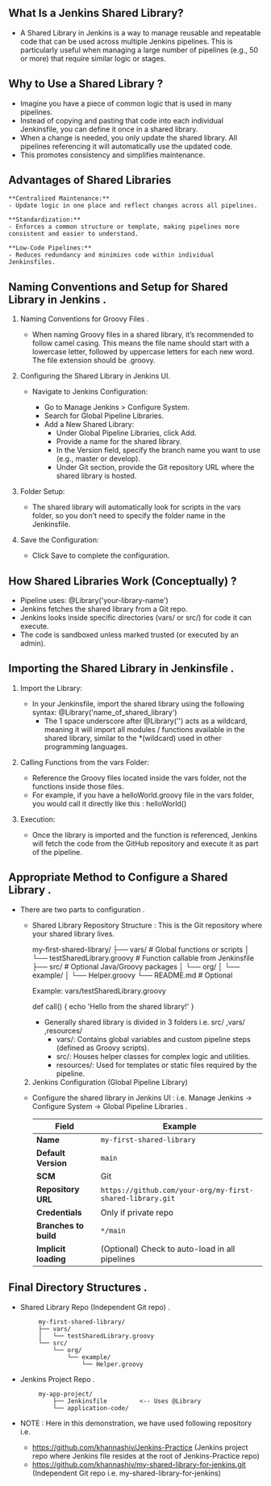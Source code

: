 
## What Is a Jenkins Shared Library?

- A Shared Library in Jenkins is a way to manage reusable and repeatable code that can be used across multiple Jenkins pipelines. This is particularly useful when managing a large number of pipelines (e.g., 50 or more) that require similar logic or stages.

##  Why to Use a Shared Library ?

- Imagine you have a piece of common logic that is used in many pipelines.
- Instead of copying and pasting that code into each individual Jenkinsfile, you can define it once in a shared library.
- When a change is needed, you only update the shared library. All pipelines referencing it will automatically use the updated  code.
- This promotes consistency and simplifies maintenance.


## Advantages of Shared Libraries

    **Centralized Maintenance:**
    - Update logic in one place and reflect changes across all pipelines.

    **Standardization:**
    - Enforces a common structure or template, making pipelines more consistent and easier to understand.

    **Low-Code Pipelines:**
    - Reduces redundancy and minimizes code within individual Jenkinsfiles.

## Naming Conventions and Setup for Shared Library in Jenkins .

1. Naming Conventions for Groovy Files .
    - When naming Groovy files in a shared library, it’s recommended to follow camel casing. This means the file name should start with a lowercase letter, followed by uppercase letters for each new word. The file extension should be .groovy.

2. Configuring the Shared Library in Jenkins UI.
    - Navigate to Jenkins Configuration:  

        - Go to Manage Jenkins > Configure System.
        - Search for Global Pipeline Libraries.
        - Add a New Shared Library:
            - Under Global Pipeline Libraries, click Add.
            - Provide a name for the shared library.
            - In the Version field, specify the branch name you want to use (e.g., master or develop).
            - Under Git section, provide the Git repository URL where the shared library is hosted.

3. Folder Setup:
    - The shared library will automatically look for scripts in the vars folder, so you don't need to specify the folder name in the Jenkinsfile.

4. Save the Configuration:
    - Click Save to complete the configuration.

## How Shared Libraries Work (Conceptually) ?

- Pipeline uses: @Library('your-library-name')
- Jenkins fetches the shared library from a Git repo.
- Jenkins looks inside specific directories (vars/ or src/) for code it can execute.
- The code is sandboxed unless marked trusted (or executed by an admin).

## Importing the Shared Library in Jenkinsfile .

 1. Import the Library:

    - In your Jenkinsfile, import the shared library using the following syntax: @Library('name_of_shared_library') 
        - The 1 space underscore after @Library('') acts as a wildcard, meaning it will import all modules / functions available in the shared library, similar to the *(wildcard)  used in other programming languages.

 2. Calling Functions from the vars Folder:

    - Reference the Groovy files located inside the vars folder, not the functions inside those files.
    - For example, if you have a helloWorld.groovy file in the vars folder, you would call it directly like this : helloWorld()

 3. Execution:

    - Once the library is imported and the function is referenced, Jenkins will fetch the code from the GitHub repository and execute it as part of the pipeline.

## Appropriate Method to Configure a Shared Library .

- There are two parts to configuration .

    - Shared Library Repository Structure : This is the Git repository where your shared library lives.

        my-first-shared-library/
            ├── vars/                           # Global functions or scripts
            │   └── testSharedLibrary.groovy    # Function callable from Jenkinsfile
            ├── src/                            # Optional Java/Groovy packages
            │   └── org/
            │       └── example/
            │           └── Helper.groovy
            └── README.md                       # Optional

            
        Example: vars/testSharedLibrary.groovy

        def call() {
                    echo 'Hello from the shared library!'
                }

        - Generally shared library is divided in 3 folders i.e. src/ ,vars/ ,resources/
            - vars/: Contains global variables and custom pipeline steps (defined as Groovy scripts).
            - src/: Houses helper classes for complex logic and utilities.
            - resources/: Used for templates or static files required by the pipeline.

    2. Jenkins Configuration (Global Pipeline Library)

     - Configure the shared library in Jenkins UI : i.e. Manage Jenkins → Configure System → Global Pipeline Libraries .

        | Field                 | Example                                                   |
        | --------------------- | --------------------------------------------------------- |
        | **Name**              | `my-first-shared-library`                                 |
        | **Default Version**   | `main`                                                    |
        | **SCM**               |  Git                                                      |
        | **Repository URL**    | `https://github.com/your-org/my-first-shared-library.git` |
        | **Credentials**       | Only if private repo                                      |
        | **Branches to build** | `*/main`                                                  |
        | **Implicit loading**  | (Optional) Check to auto-load in all pipelines            |


##  Final Directory Structures .
 
 - Shared Library Repo (Independent Git repo) .

            my-first-shared-library/
            ├── vars/
            │   └── testSharedLibrary.groovy
            └── src/
                └── org/
                    └── example/
                        └── Helper.groovy
    
 - Jenkins Project Repo .

            my-app-project/
                ├── Jenkinsfile         <-- Uses @Library
                └── application-code/


- NOTE : Here in this demonstration, we have used following repository i.e.

    - https://github.com/khannashiv/Jenkins-Practice (Jenkins project repo where Jenkins file resides at the root of Jenkins-Practice repo)
    - https://github.com/khannashiv/my-shared-library-for-jenkins.git (Independent Git repo i.e. my-shared-library-for-jenkins)